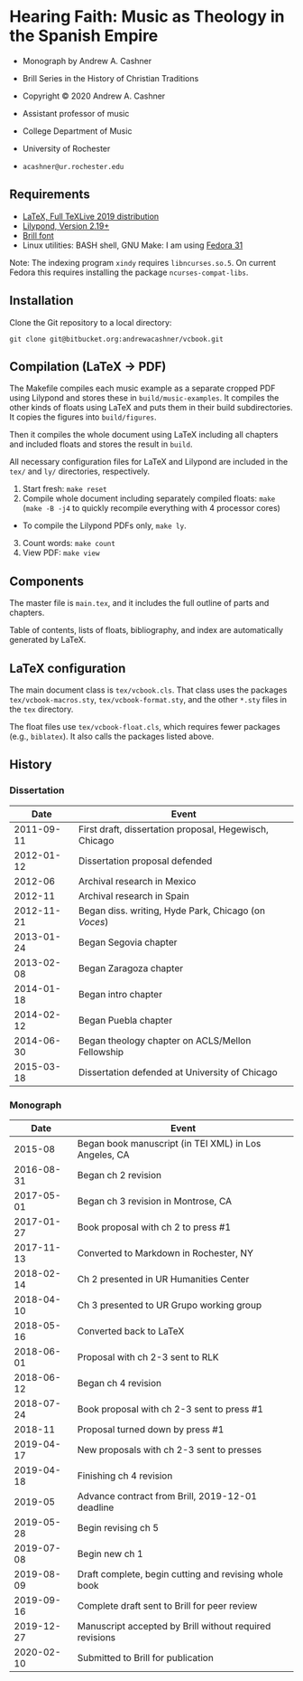 # Hearing Faith: Music as Theology in the Spanish Empire

- Monograph by Andrew A. Cashner
- Brill Series in the History of Christian Traditions
- Copyright © 2020 Andrew A. Cashner

- Assistant professor of music
- College Department of Music
- University of Rochester
- `acashner@ur.rochester.edu`


## Requirements

- [LaTeX, Full TeXLive 2019 distribution](http://www.tug.org)
- [Lilypond, Version 2.19+](http://www.lilypond.org)
- [Brill font](https://brill.com/page/1228?lang=en)
- Linux utilities: BASH shell, GNU Make:
  I am using [Fedora 31](https://getfedora.org/)

Note: The indexing program `xindy` requires `libncurses.so.5`. On current
Fedora this requires installing the package `ncurses-compat-libs`.

## Installation

Clone the Git repository to a local directory:

````
git clone git@bitbucket.org:andrewacashner/vcbook.git
````

## Compilation (LaTeX -> PDF)

The Makefile compiles each music example as a separate cropped PDF using
Lilypond and stores these in `build/music-examples`.
It compiles the other kinds of floats using LaTeX and puts them in their build
subdirectories.
It copies the figures into `build/figures`.

Then it compiles the whole document using LaTeX including all chapters and
included floats and stores the result in `build`.

All necessary configuration files for LaTeX and Lilypond are included in the
`tex/` and `ly/` directories, respectively.

1. Start fresh: `make reset`
2. Compile whole document including separately compiled floats: `make`
  (`make -B -j4` to quickly recompile everything with 4 processor cores)
  - To compile the Lilypond PDFs only, `make ly`.
3. Count words: `make count`
4. View PDF: `make view`

## Components

The master file is `main.tex`, and it includes the full outline of parts and
chapters.

Table of contents, lists of floats, bibliography, and index are automatically
generated by LaTeX.

## LaTeX configuration

The main document class is `tex/vcbook.cls`. That class uses the packages
`tex/vcbook-macros.sty`, `tex/vcbook-format.sty`, and the other `*.sty` files
in the `tex` directory.

The float files use `tex/vcbook-float.cls`, which requires fewer packages
(e.g., `biblatex`). It also calls the packages listed above.
 
## History

### Dissertation 

| Date            | Event                                                    |
| --------------- | ---------------------------------------------------------|
| 2011-09-11      | First draft, dissertation proposal, Hegewisch, Chicago   |
| 2012-01-12      | Dissertation proposal defended                           |
| 2012-06         | Archival research in Mexico                              |
| 2012-11         | Archival research in Spain                               |
| 2012-11-21      | Began diss. writing, Hyde Park, Chicago (on *Voces*)     |
| 2013-01-24      | Began Segovia chapter                                    |
| 2013-02-08      | Began Zaragoza chapter                                   |
| 2014-01-18      | Began intro chapter                                      |
| 2014-02-12      | Began Puebla chapter                                     |
| 2014-06-30      | Began theology chapter on ACLS/Mellon Fellowship         |
| 2015-03-18      | Dissertation defended at University of Chicago           |

### Monograph

| Date            | Event                                                    |
| --------------  | ---------------------------------------------------------|
| 2015-08         | Began book manuscript (in TEI XML) in Los Angeles, CA    |
| 2016-08-31      | Began ch 2 revision                                      |
| 2017-05-01      | Began ch 3 revision in Montrose, CA                      |
| 2017-01-27      | Book proposal with ch 2 to press #1                      | 
| 2017-11-13      | Converted to Markdown in Rochester, NY                   |
| 2018-02-14      | Ch 2 presented in UR Humanities Center                   |
| 2018-04-10      | Ch 3 presented to UR Grupo working group                 |
| 2018-05-16      | Converted back to LaTeX                                  |
| 2018-06-01      | Proposal with ch 2-3 sent to RLK                         |
| 2018-06-12      | Began ch 4 revision                                      |
| 2018-07-24      | Book proposal with ch 2-3 sent to press #1               |
| 2018-11         | Proposal turned down by press #1                         |
| 2019-04-17      | New proposals with ch 2-3 sent to presses                |
| 2019-04-18      | Finishing ch 4 revision                                  |
| 2019-05         | Advance contract from Brill, 2019-12-01 deadline         |
| 2019-05-28      | Begin revising ch 5                                      |
| 2019-07-08      | Begin new ch 1                                           |
| 2019-08-09      | Draft complete, begin cutting and revising whole book    |
| 2019-09-16      | Complete draft sent to Brill for peer review             |
| 2019-12-27      | Manuscript accepted by Brill without required revisions  |
| 2020-02-10      | Submitted to Brill for publication                       |



